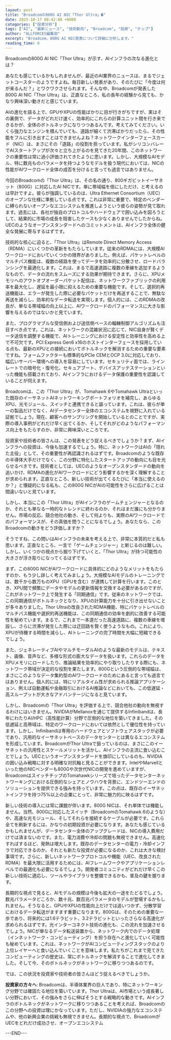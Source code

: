 ```yaml
---
layout: post
title: "Broadcomの800G AI NIC「Thor Ultra」�"
date: 2025-10-17 08:42:08 +0000
categories: ["投資分析"]
tags: ["AI", "最新ニュース", "技術動向", "Broadcom", "投資", "チップ"]
author: "ALLFORCES編集部"
excerpt: "Broadcom、800G AI NIC発表について詳細に分析します。"
reading_time: 8
---
```


Broadcomの800G AI NIC「Thor Ultra」が示す、AIインフラの次なる進化とは？

あなたも感じているかもしれませんが、最近のAI業界のニュースは、まるでジェットコースターのようですよね。毎日新しい発表があり、そのたびに「今度は何が来るんだ？」とワクワクさせられます。そんな中、Broadcomが発表した800G AI NIC「Thor Ultra」は、正直なところ、私の長年の経験から見ても、かなり興味深い動きだと感じています。

AIの進化を語る上で、GPUやXPUの性能ばかりに目が行きがちですが、実はその裏側で、データがどれだけ速く、効率的にこれらの計算ユニット間を行き来できるかが、全体のボトルネックになりつつあるんです。考えてみてください。いくら強力なエンジンを積んでいても、道路が細くて渋滞ばかりだったら、その性能をフルに引き出すことはできませんよね？ネットワークインターフェースカード（NIC）は、まさにその「道路」の役割を担っています。私がシリコンバレーでAIスタートアップが次々と立ち上がるのを見てきた20年間、このネットワークの重要性は常に過小評価されてきたように思います。しかし、大規模なAIモデル、特に数兆ものパラメータを持つようなモデルを扱う現代においては、NICの性能がAIワークロード全体の成否を分けると言っても過言ではありません。

今回のBroadcomの「Thor Ultra」は、その名の通り、800ギガビットイーサネット（800G）に対応したAI NICです。単に帯域幅を倍にしただけ、と考えるのは早計ですよ。彼らが強調しているのは、Ultra Ethernet Consortium（UEC）のオープンな仕様に準拠している点です。これは非常に重要で、特定のベンダーに縛られないオープンなエコシステムを推進しようという彼らの姿勢が見て取れます。過去には、各社が独自のプロトコルやハードウェアで囲い込みを図ろうとして、結果的に市場の成長を阻害したケースも少なくありませんでしたからね。UECのようなオープンスタンダードへのコミットメントは、AIインフラ全体の健全な発展に寄与するはずです。

技術的な核心に迫ると、「Thor Ultra」はRemote Direct Memory Access（RDMA）にいくつかの革新をもたらしています。従来のRDMAには、大規模AIワークロードにおいていくつかの限界がありました。例えば、パケットレベルのマルチパス機能は、複数の経路を使ってデータを効率的に分散させ、ロードバランシングを最適化します。これは、まるで高速道路に複数の車線を追加するようなもので、データの流れをスムーズにする効果が期待できます。さらに、XPUメモリへのアウトオブオーダーパケット配信は、ネットワークファブリックの利用率を最大化し、遅延を最小限に抑えるための重要な機能です。そして、選択的再送機能は、エラーが発生した際に必要なパケットだけを再送することで、無駄な再送を減らし、効率的なデータ転送を実現します。個人的には、このRDMAの改良が、単なる帯域幅の向上以上に、AIワークロードのパフォーマンスに大きな影響を与えるのではないかと見ています。

また、プログラマブルな受信側および送信側ベースの輻輳制御アルゴリズムも注目すべき点です。これは、ネットワークの混雑状況に応じて、NIC自身が賢くデータ送信を調整する機能で、AIトレーニングにおける安定性と効率性を高める上で不可欠です。PCI Express Gen6 x16のホストインターフェースを採用している点も、最新のXPUとの接続においてボトルネックを解消するための重要な要素ですね。フォームファクターも標準的なPCIe CEMとOCP 3.0に対応しており、幅広いサーバー環境への導入を容易にしています。セキュリティ面では、ラインレートでの暗号化・復号化、セキュアブート、デバイスアッテステーションといった機能も搭載されており、AIインフラにおけるデータ保護の重要性を認識していることが伺えます。

Broadcomは、この「Thor Ultra」が、Tomahawk 6やTomahawk Ultraといった既存のイーサネットAIネットワーキングポートフォリオを補完し、あらゆるXPU、光モジュール、スイッチと連携できると謳っています。これは、彼らが単一の製品だけでなく、AIデータセンター全体のエコシステムを視野に入れている証拠でしょう。現在、顧客へのサンプリングを開始しているとのことですが、実際の導入事例がどれだけ早く出てくるか、そしてそれがどのようなパフォーマンス向上をもたらすのか、非常に興味深いところです。

投資家や技術者の皆さんは、この発表をどう捉えるべきでしょうか？まず、AIインフラへの投資は、今後も加速するでしょう。特に、ネットワークはAIの「隠れた主役」として、その重要性が再認識されるはずです。Broadcomのような既存の半導体大手だけでなく、この分野に特化したスタートアップの動向にも目を光らせるべきです。技術者としては、UECのようなオープンスタンダードの動向を追いかけ、RDMAの進化がAIワークロードにどう影響するかを深く理解することが求められます。正直なところ、新しい技術が出てくるたびに「本当に使えるのか？」と懐疑的になる私も、この800G NICがAIの可能性をさらに広げることは間違いないと見ています。

しかし、本当にこの「Thor Ultra」がAIインフラのゲームチェンジャーとなるのか、それとも単なる一時的なトレンドに終わるのか、それはまだ誰にも分かりません。市場の反応、競合他社の動き、そして何よりも、実際のAIワークロードでのパフォーマンスが、その真価を問うことになるでしょう。あなたなら、このBroadcomの動きをどう評価しますか？

そうですね、この問いはAIインフラの未来を考える上で、非常に本質的だと私も思います。正直なところ、一言で「ゲームチェンジャー」と断じるのは難しい。しかし、いくつかの視点から掘り下げていくと、「Thor Ultra」が持つ可能性の大きさが浮き彫りになってくるはずです。

まず、この800G NICがAIワークロードに具体的にどのようなメリットをもたらすのか、もう少し詳しく考えてみましょう。大規模なAIモデルのトレーニングでは、数千から数万ものXPU（GPUを含む）が連携して計算を行います。このとき、XPU間で頻繁にデータやモデルの更新情報を交換する必要があるのですが、これがネットワーク上で発生する「同期通信」です。従来のネットワークでは、この同期通信がボトルネックとなり、XPUの計算能力を十分に引き出せないことが多々ありました。Thor Ultraの改良されたRDMA機能、特にパケットレベルのマルチパス機能や選択的再送機能は、この同期通信の効率を劇的に改善する可能性を秘めています。まるで、これまで一本道だった高速道路に、複数の車線を増設し、さらに渋滞が発生した際には迂回路を賢く使うようなもの。これにより、XPUが待機する時間を減らし、AIトレーニングの完了時間を大幅に短縮できるでしょう。

また、ジェネレーティブAIやマルチモーダルAIのような最新のモデルは、テキスト、画像、音声など、多様な形式の膨大なデータを扱います。これらのデータをXPUメモリにロードしたり、推論結果を効率的にやり取りしたりする際にも、ネットワーク帯域が決定的な役割を果たします。800Gという圧倒的な帯域幅は、まさにこのようなデータ集約型のAIワークロードのためにあると言っても過言ではありません。個人的には、特にリアルタイム性が求められる推論アプリケーション、例えば自動運転や金融取引におけるAI推論などにおいても、この低遅延・高スループットが大きなアドバンテージになると見ています。

しかし、Broadcomの「Thor Ultra」を評価する上で、競合他社の動向を無視するわけにはいきません。NVIDIAがMellanoxを通じて提供するInfinibandは、長年にわたりAI/HPC（高性能計算）分野で圧倒的な地位を築いてきました。その低遅延と高帯域は、特定のワークロードにおいては依然として優位性を持っています。しかし、Infinibandは専用のハードウェアとソフトウェアスタックが必要であり、汎用的なイーサネットベースのデータセンターとは異なるエコシステムを形成しています。BroadcomがThor Ultraで狙っているのは、まさにこのイーサネットの汎用性とスケールメリットを活かし、AIインフラの主流に食い込むことでしょう。UECというオープンスタンダードを旗印にしているのも、NVIDIAの囲い込み戦略に対する明確な対抗軸と見ることができます。IntelやMarvellといった他のNICベンダーも800Gや次世代NICの開発を進めていますが、BroadcomはスイッチチップのTomahawkシリーズで培ったデータセンターネットワーキングにおける圧倒的なシェアとノウハウを背景に、エンドツーエンドのソリューションを提供できる強みを持っています。この点は、既存のイーサネットインフラを持つ75%以上の企業にとって、非常に魅力的に映るはずです。

新しい技術の導入には常に課題が伴います。800G NICは、それ単体では機能しません。当然、800Gに対応したスイッチ（BroadcomのTomahawk 6のような）や、高速な光モジュール、そしてそれらを接続するケーブルが必要です。これら全てを刷新するには、かなりの初期投資が必要になります。あなたも感じているかもしれませんが、データセンター全体のアップグレードは、NICの導入費用だけでは済まないのです。また、電力消費や冷却の問題も無視できません。高速化すればするほど、発熱は増大します。既存のデータセンターの電力・冷却インフラで対応できるのか、それとも新たな投資が必要になるのか、これは大きな検討事項です。さらに、新しいネットワークプロトコルや機能（UEC、改良されたRDMA）を最大限に活用するためには、AIフレームワークやアプリケーションレベルでの最適化も必要になるでしょう。開発者コミュニティがどれだけ早くこの新しい技術に適応し、ツールやライブラリを整備できるかも、普及の鍵を握ります。

長期的な視点で見ると、AIモデルの規模は今後も拡大の一途をたどるでしょう。数兆パラメータどころか、数十兆、数百兆パラメータのモデルが登場するかもしれません。そうなると、GPUやXPUの性能向上だけでは追いつかず、分散学習におけるデータ転送がますます重要になります。800Gは、そのための重要な一歩であり、将来的には1.6テラビット、3.2テラビットといったさらなる高速化が求められるはずです。光インターコネクト技術の進化も、この流れを加速させるでしょう。NICが単なるデータ転送装置から、ネットワーク内でのデータ処理（インネットワーク・コンピューティング）を担う存在へと進化していく可能性も秘めています。これは、ネットワークがAIコンピューティングスタックのより上位レイヤーへと食い込んでいくことを意味します。私たちがこれまで見てきたコンピューティングの歴史は、常にボトルネックを解消することで進化してきました。そして今、そのボトルネックがネットワークに移りつつあるのです。

では、この状況を投資家や技術者の皆さんはどう捉えるべきでしょうか。

**投資家の方々へ**: Broadcomは、半導体業界の巨人であり、特にネットワーキング分野では確固たる地位を築いています。Thor Ultraは、AI市場という成長著しい分野において、その強みをさらに伸ばそうとする戦略的な動きです。AIインフラのボトルネックがネットワークに移りつつあることを考えれば、Broadcomのこの分野への投資は理にかなっています。ただし、NVIDIAの強力なエコシステムや、他の新興企業の挑戦も無視できません。長期的な視点で、BroadcomがUECをどれだけ成功させ、オープンエコシステム

---END---